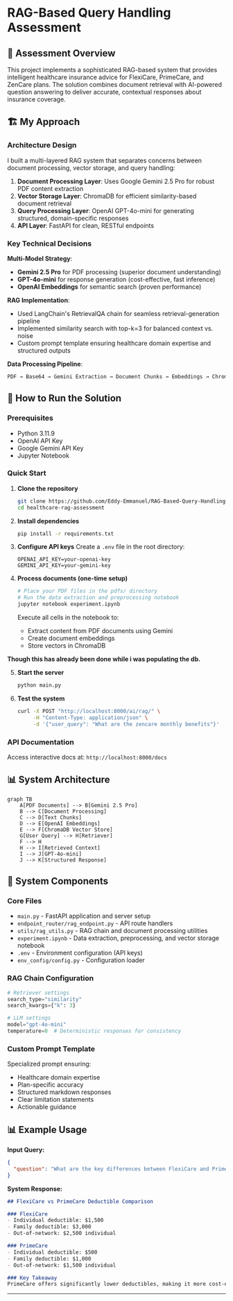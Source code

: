 # RAG-Based Query Handling Assessment

## 🎯 Assessment Overview

This project implements a sophisticated RAG-based system that provides intelligent healthcare insurance advice for FlexiCare, PrimeCare, and ZenCare plans. The solution combines document retrieval with AI-powered question answering to deliver accurate, contextual responses about insurance coverage.

## 🏗️ My Approach

### Architecture Design
I built a multi-layered RAG system that separates concerns between document processing, vector storage, and query handling:

1. **Document Processing Layer**: Uses Google Gemini 2.5 Pro for robust PDF content extraction
2. **Vector Storage Layer**: ChromaDB for efficient similarity-based document retrieval  
3. **Query Processing Layer**: OpenAI GPT-4o-mini for generating structured, domain-specific responses
4. **API Layer**: FastAPI for clean, RESTful endpoints

### Key Technical Decisions

**Multi-Model Strategy**: 
- **Gemini 2.5 Pro** for PDF processing (superior document understanding)
- **GPT-4o-mini** for response generation (cost-effective, fast inference)
- **OpenAI Embeddings** for semantic search (proven performance)

**RAG Implementation**:
- Used LangChain's RetrievalQA chain for seamless retrieval-generation pipeline
- Implemented similarity search with top-k=3 for balanced context vs. noise
- Custom prompt template ensuring healthcare domain expertise and structured outputs

**Data Processing Pipeline**:
```python
PDF → Base64 → Gemini Extraction → Document Chunks → Embeddings → ChromaDB
```

## 🚀 How to Run the Solution

### Prerequisites
- Python 3.11.9
- OpenAI API Key
- Google Gemini API Key
- Jupyter Notebook

### Quick Start

1. **Clone the repository**
   ```bash
   git clone https://github.com/Eddy-Emmanuel/RAG-Based-Query-Handling.git
   cd healthcare-rag-assessment
   ```

2. **Install dependencies**
   ```bash
   pip install -r requirements.txt
   ```

3. **Configure API keys**
   Create a `.env` file in the root directory:
   ```env
   OPENAI_API_KEY=your-openai-key
   GEMINI_API_KEY=your-gemini-key
   ```

4. **Process documents (one-time setup)**
   ```bash
   # Place your PDF files in the pdfs/ directory
   # Run the data extraction and preprocessing notebook
   jupyter notebook experiment.ipynb
   ```
   Execute all cells in the notebook to:
   - Extract content from PDF documents using Gemini
   - Create document embeddings
   - Store vectors in ChromaDB
     
**Though this has already been done while i was populating the db.**

5. **Start the server**
   ```bash
   python main.py
   ```

6. **Test the system**
   ```bash
   curl -X POST "http://localhost:8000/ai/rag/" \
        -H "Content-Type: application/json" \
        -d '{"user_query": "What are the zencare monthly benefits"}'
   ```

### API Documentation
Access interactive docs at: `http://localhost:8000/docs`

## 📊 System Architecture
```mermaid
graph TB
    A[PDF Documents] --> B[Gemini 2.5 Pro]
    B --> C[Document Processing]
    C --> D[Text Chunks]
    D --> E[OpenAI Embeddings]
    E --> F[ChromaDB Vector Store]
    G[User Query] --> H[Retriever]
    F --> H
    H --> I[Retrieved Context]
    I --> J[GPT-4o-mini]
    J --> K[Structured Response]
```

## 🔧 System Components

### Core Files
- `main.py` - FastAPI application and server setup
- `endpoint_router/rag_endpoint.py` - API route handlers
- `utils/rag_utils.py` - RAG chain and document processing utilities
- `experiment.ipynb` - Data extraction, preprocessing, and vector storage notebook
- `.env` - Environment configuration (API keys)
- `env_config/config.py` - Configuration loader

### RAG Chain Configuration
```python
# Retriever settings
search_type="similarity"
search_kwargs={"k": 3}

# LLM settings  
model="gpt-4o-mini"
temperature=0  # Deterministic responses for consistency
```

### Custom Prompt Template
Specialized prompt ensuring:
- Healthcare domain expertise
- Plan-specific accuracy
- Structured markdown responses
- Clear limitation statements
- Actionable guidance

## 📊 Example Usage

**Input Query:**
```json
{
  "question": "What are the key differences between FlexiCare and PrimeCare deductibles?"
}
```

**System Response:**
```markdown
## FlexiCare vs PrimeCare Deductible Comparison

### FlexiCare
- Individual deductible: $1,500
- Family deductible: $3,000
- Out-of-network: $2,500 individual

### PrimeCare  
- Individual deductible: $500
- Family deductible: $1,000
- Out-of-network: $1,500 individual

### Key Takeaway
PrimeCare offers significantly lower deductibles, making it more cost-effective for frequent healthcare users.
```
---
